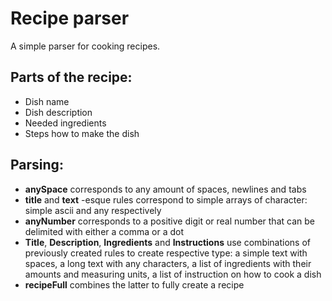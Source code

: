 # Recipe parser

A simple parser for cooking recipes.

## Parts of the recipe:
- Dish name
- Dish description
- Needed ingredients
- Steps how to make the dish

## Parsing:
- **anySpace** corresponds to any amount of spaces, newlines and tabs
- **title** and **text** -esque rules correspond to simple arrays of character: simple ascii and any respectively
- **anyNumber** corresponds to a positive digit or real number that can be delimited with either a comma or a dot
- **Title**, **Description**, **Ingredients** and **Instructions** use combinations of previously created rules to 
create respective type: a simple text with spaces, a long text with any characters, a list of ingredients with their 
amounts and measuring units, a list of instruction on how to cook a dish
- **recipeFull** combines the latter to fully create a recipe